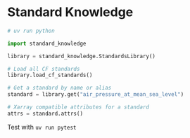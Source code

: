 # Standard Knowledge

```py
# uv run python

import standard_knowledge

library = standard_knowledge.StandardsLibrary()

# Load all CF standards
library.load_cf_standards()

# Get a standard by name or alias
standard = library.get("air_pressure_at_mean_sea_level")

# Xarray compatible attributes for a standard
attrs = standard.attrs()
```

Test with `uv run pytest`
